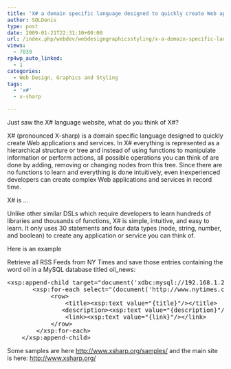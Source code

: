 ```yaml
---
title: 'X# a domain specific language designed to quickly create Web applications and services'
author: SQLDenis
type: post
date: 2009-01-21T22:31:10+00:00
url: /index.php/webdev/webdesigngraphicsstyling/x-a-domain-specific-language-designed-to/
views:
  - 7039
rp4wp_auto_linked:
  - 1
categories:
  - Web Design, Graphics and Styling
tags:
  - 'x#'
  - x-sharp

---
```

Just saw the X# language website, what do you think of X#?

X# (pronounced X-sharp) is a domain specific language designed to quickly create Web applications and services. In X# everything is represented as a hierarchical structure or tree and instead of using functions to manipulate information or perform actions, all possible operations you can think of are done by adding, removing or changing nodes from this tree. Since there are no functions to learn and everything is done intuitively, even inexperienced developers can create complex Web applications and services in record time.

X# is &#8230;

Unlike other similar DSLs which require developers to learn hundreds of libraries and thousands of functions, X# is simple, intuitive, and easy to learn. It only uses 30 statements and four data types (node, string, number, and boolean) to create any application or service you can think of.

Here is an example

Retrieve all RSS Feeds from NY Times and save those entries containing the word oil in a MySQL database titled oil_news:

<pre>&lt;xsp:append-child target="document('xdbc:mysql://192.168.1.27:3306/maindb')/oil_news"&gt;  
       &lt;xsp:for-each select="(document('http://www.nytimes.com/services/xml/rss/nyt/HomePage.xml')/text() &gt;&gt; /library/xml/pi('import'))/channel/item[contains(title,'oil')]"&gt;  
            &lt;row&gt;  
                &lt;title&gt;&lt;xsp:text value="{title}"/&gt;&lt;/title&gt;  
               &lt;description&gt;&lt;xsp:text value="{description}"/&gt;&lt;/description&gt;  
                &lt;link&gt;&lt;xsp:text value="{link}"/&gt;&lt;/link&gt;  
            &lt;/row&gt;  
        &lt;/xsp:for-each&gt;  
    &lt;/xsp:append-child&gt;  </pre>

Some samples are here http://www.xsharp.org/samples/ and the main site is here: http://www.xsharp.org/